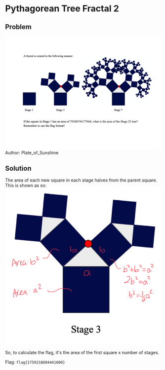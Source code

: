 # Pythagorean Tree Fractal 2
## Problem
![Pythagorean Tree Fractal 2](./images/PTF2.png)
Author: Plate_of_Sunshine

## Solution
The area of each new square in each stage halves from the parent square.
This is shown as so:
![Using Pythagorean Theorem](./images/ptf2soln.png)

So, to calculate the flag, it's the area of the first square x number of stages.

Flag: `flag{1759218604441600}`
